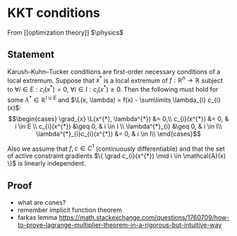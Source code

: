 # KKT conditions
From [[optimization theory]]
$\physics$
## Statement
Karush–Kuhn–Tucker conditions are first-order necessary conditions of a local extremum. Suppose that $x^{*}$ is a local extremum of $f: \mathbb{R}^{n} \to \mathbb{R}$ subject to $\forall i \in E: c_{i}(x^{*}) = 0$, $\forall i \in I: c_{i}(x^{*}) \geq 0$. Then the following must hold for some $\lambda^{*} \in \mathbb{R}^{I \cup E}$ and $\L(x, \lambda) = f(x) - \sum\limits \lambda_{i} c_{i}(x)$:
$$\begin{cases}
\grad_{x} \L(x^{*}, \lambda^{*}) &= 0,\\
c_{i}(x^{*}) &= 0, & i \in E \\
c_{i}(x^{*}) &\geq 0, & i \in I \\
\lambda^{*}_{i}  &\geq 0, & i \in I\\
\lambda^{*}_{i}c_{i}(x^{*}) &= 0, & i \in I\\
\end{cases}$$

Also we assume that $f, c \in C^{1}$ (continuously differentiable) and that the set of active constraint gradients $\{ \grad c_{i}(x^{*}) \mid  i \in \mathcal{A}(x) \}$ is linearly independent.

## Proof
- what are cones?
- remember implicit function theorem
- farkas lemma
https://math.stackexchange.com/questions/1760709/how-to-prove-lagrange-multiplier-theorem-in-a-rigorous-but-intuitive-way